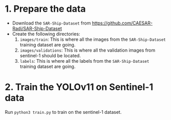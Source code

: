 # 1. Prepare the data

- Download the `SAR-Ship-Dataset` from https://github.com/CAESAR-Radi/SAR-Ship-Dataset
- Create the following directories:
    1. `images/train`: This is where all the images from the `SAR-Ship-Dataset` training dataset are going.
    2. `images/validations`: This is where all the validation images from sentinel-1 should be located.
    3. `labels`: This is where all the labels from the `SAR-Ship-Dataset` training dataset are going.

# 2. Train the YOLOv11 on Sentinel-1 data

Run `python3 train.py` to train on the sentinel-1 dataset.
